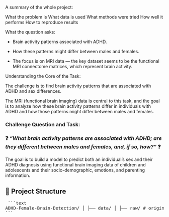A summary of the whole project:

What the problem is
What data is used
What methods were tried
How well it performs
How to reproduce results

What the question asks:

- Brain activity patterns associated with ADHD.

- How these patterns might differ between males and females.

- The focus is on MRI data — the key dataset seems to be the functional MRI connectome matrices, which represent brain activity.



Understanding the Core of the Task:

The challenge is to find brain activity patterns that are associated with ADHD and sex differences. 

The MRI (functional brain imaging) data is central to this task, and the goal is to analyze how these brain activity patterns differ in individuals with ADHD and how those patterns might differ between males and females.


### Challenge Question and Task:

### ❓ *“What brain activity patterns are associated with ADHD; are they different between males and females, and, if so, how?”* ❓

The goal is to build a model to predict both an individual’s sex and their ADHD diagnosis using functional brain imaging data of children and adolescents and their socio-demographic, emotions, and parenting information.



## 📁 Project Structure


<pre> ```text 
ADHD-Female-Brain-Detection/ │ ├── data/ │ ├── raw/ # original data files │ ├── processed/ # cleaned/ready-for-modeling data │ ├── notebooks/ │ ├── 01_eda.ipynb # exploratory data analysis │ ├── 02_preprocessing.ipynb# feature engineering / cleaning │ ├── 03_modeling.ipynb # baseline + better models │ ├── 04_evaluation.ipynb # final model evaluation │ ├── reports/ │ ├── data_description.md # dataset + feature explanation │ ├── model_notes.md # decisions made about models │ ├── figures/ # visualizations │ ├── src/ # reusable scripts │ ├── data_cleaning.py │ ├── modeling_utils.py │ ├── README.md └── requirements.txt 
``` </pre>
